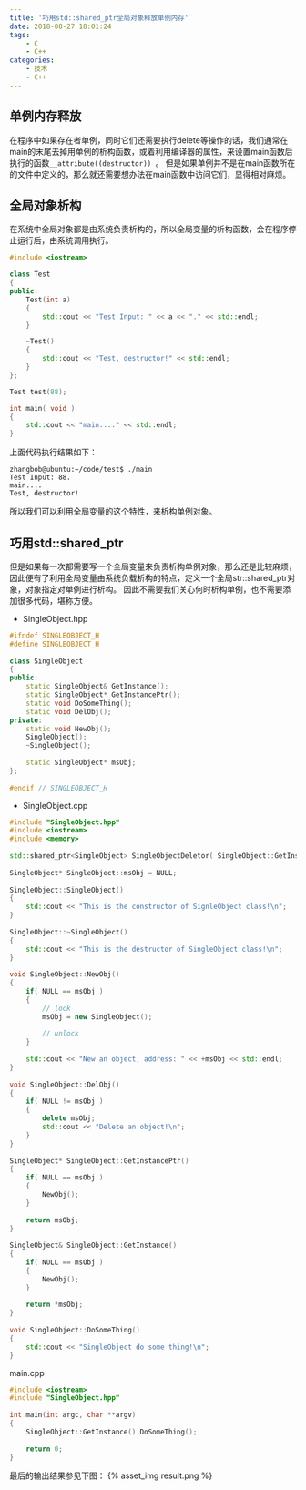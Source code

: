 ```yaml
---
title: '巧用std::shared_ptr全局对象释放单例内存'
date: 2018-08-27 18:01:24
tags:
	- C
	- C++
categories:
	- 技术
	- C++
---
```

## 单例内存释放
在程序中如果存在者单例，同时它们还需要执行delete等操作的话，我们通常在main的末尾去掉用单例的析构函数，或着利用编译器的属性，来设置main函数后执行的函数```__attribute((destructor)) ```。
但是如果单例并不是在main函数所在的文件中定义的，那么就还需要想办法在main函数中访问它们，显得相对麻烦。

## 全局对象析构
在系统中全局对象都是由系统负责析构的，所以全局变量的析构函数，会在程序停止运行后，由系统调用执行。
``` cpp
#include <iostream>

class Test
{
public:
    Test(int a)
    {
        std::cout << "Test Input: " << a << "." << std::endl;
    }

    ~Test()
    {
        std::cout << "Test, destructor!" << std::endl;
    }
};

Test test(88);

int main( void )
{
    std::cout << "main...." << std::endl;
}
```
<!--more-->
上面代码执行结果如下：
```
zhangbob@ubuntu:~/code/test$ ./main
Test Input: 88.
main....
Test, destructor!
```
所以我们可以利用全局变量的这个特性，来析构单例对象。

## 巧用std::shared_ptr
但是如果每一次都需要写一个全局变量来负责析构单例对象，那么还是比较麻烦，因此便有了利用全局变量由系统负载析构的特点，定义一个全局str::shared_ptr对象，对象指定对单例进行析构。
因此不需要我们关心何时析构单例，也不需要添加很多代码，堪称方便。
* SingleObject.hpp
``` cpp
#ifndef SINGLEOBJECT_H
#define SINGLEOBJECT_H
 
class SingleObject
{
public:
    static SingleObject& GetInstance();
    static SingleObject* GetInstancePtr();
    static void DoSomeThing();
    static void DelObj();
private:
    static void NewObj();
    SingleObject();
    ~SingleObject();
     
    static SingleObject* msObj;
};
 
#endif // SINGLEOBJECT_H
```
* SingleObject.cpp
``` cpp
#include "SingleObject.hpp"
#include <iostream>
#include <memory>
 
std::shared_ptr<SingleObject> SingleObjectDeletor( SingleObject::GetInstancePtr(), [](SingleObject *){ SingleObject::GetInstance().DelObj(); });
 
SingleObject* SingleObject::msObj = NULL;
 
SingleObject::SingleObject()
{
    std::cout << "This is the constructor of SignleObject class!\n";
}
 
SingleObject::~SingleObject()
{
    std::cout << "This is the destructor of SingleObject class!\n";
}
 
void SingleObject::NewObj()
{
    if( NULL == msObj )
    {
        // lock
        msObj = new SingleObject();
         
        // unlock
    }
     
    std::cout << "New an object, address: " << +msObj << std::endl;
}
 
void SingleObject::DelObj()
{
    if( NULL != msObj )
    {
        delete msObj;
        std::cout << "Delete an object!\n";
    }
}
 
SingleObject* SingleObject::GetInstancePtr()
{
    if( NULL == msObj )
    {
        NewObj();
    }
     
    return msObj;
}
 
SingleObject& SingleObject::GetInstance()
{
    if( NULL == msObj )
    {
        NewObj();
    }
     
    return *msObj;
}
 
void SingleObject::DoSomeThing()
{
    std::cout << "SingleObject do some thing!\n";
}
```
main.cpp
``` cpp
#include <iostream>
#include "SingleObject.hpp"
 
int main(int argc, char **argv)
{
    SingleObject::GetInstance().DoSomeThing();
     
    return 0;
}
```
最后的输出结果参见下图：
{% asset_img result.png %}
